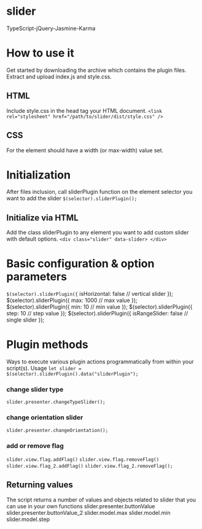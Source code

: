 # slider
TypeScript-jQuery-Jasmine-Karma
# How to use it
Get started by downloading the archive which contains the plugin files. Extract and upload index.js and style.css.

## HTML
Include style.css in the head tag your HTML document.
```<link rel="stylesheet" href="/path/to/slider/dist/style.css" />```

## CSS
For  the element should have a width (or max-width) value set.

# Initialization
After files inclusion, call sliderPlugin  function on the element selector you want to add the slider
```$(selector).sliderPlugin();```
## Initialize via HTML
Add the class sliderPlugin to any element you want to add custom slider with default options. 
```<div class="slider" data-slider> </div>```
# Basic configuration & option parameters
```$(selector).sliderPlugin({```
    isHorizontal: false // vertical slider
});
$(selector).sliderPlugin({
    max: 1000 // max value
});
$(selector).sliderPlugin({
    min: 10 // min value
});
$(selector).sliderPlugin({
    step: 10 // step value
});
$(selector).sliderPlugin({
    isRangeSlider: false // single slider
});
# Plugin methods
Ways to execute various plugin actions programmatically from within your script(s).
Usage 
```let slider = $(selector).sliderPlugin().data("sliderPlugin");```
### change slider type
```slider.presenter.changeTypeSlider();```
### change orientation slider
```slider.presenter.changeOrientation();```
### add or remove flag
```slider.view.flag.addFlag()```
```slider.view.flag.removeFlag()```
```slider.view.flag_2.addFlag()```
```slider.view.flag_2.removeFlag();```


## Returning values
The script returns a number of values and objects related to slider that you can use in your own functions
slider.presenter.buttonValue
slider.presenter.buttonValue_2
slider.model.max
slider.model.min
slider.model.step

